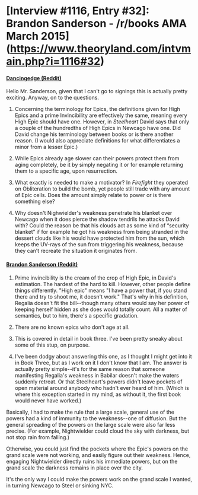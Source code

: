 # [Interview #1116, Entry #32]: Brandon Sanderson - /r/books AMA March 2015](https://www.theoryland.com/intvmain.php?i=1116#32)

#### [Dancingedge (Reddit)](http://www.reddit.com/r/books/comments/2ytg2h/im_novelist_brandon_sanderson_ama/cpcrawf)

Hello Mr. Sanderson, given that I can't go to signings this is actually pretty exciting. Anyway, on to the questions.

1. Concerning the terminology for Epics, the definitions given for High Epics and a prime Invincibility are effectively the same, meaning every High Epic should have one. However, in
*Steelheart*
David says that only a couple of the hundredths of High Epics in Newcago have one. Did David change his terminology between books or is there another reason. (I would also appreciate definitions for what differentiates a minor from a lesser Epic.)
  
2. While Epics already age slower can their powers protect them from aging completely, be it by simply negating it or for example returning them to a specific age, upon resurrection.
  
3. What exactly is needed to make a motivator? In
*Firefight*
they operated on Obliteration to build the bomb, yet people still trade with any amount of Epic cells. Does the amount simply relate to power or is there something else?
  
4. Why doesn't Nighwielder's weakness penetrate his blanket over Newcago when it does pierce the shadow tendrils he attacks David with? Could the reason be that his clouds act as some kind of “security blanket” if for example he got his weakness from being stranded in the dessert clouds like his would have protected him from the sun, which keeps the UV-rays of the sun from triggering his weakness, because they can’t recreate the situation it originates from.

#### [Brandon Sanderson (Reddit)](http://www.reddit.com/r/books/comments/2ytg2h/im_novelist_brandon_sanderson_ama/cpdf2j7)

1. Prime invincibility is the cream of the crop of High Epic, in David's estimation. The hardest of the hard to kill. However, other people define things differently. "High epic" means "I have a power that, if you stand there and try to shoot me, it doesn't work." That's why in his definition, Regalia doesn't fit the bill--though many others would say her power of keeping herself hidden as she does would totally count. All a matter of semantics, but to him, there's a specific gradation.
  
2. There are no known epics who don't age at all.
  
3. This is covered in detail in book three. I've been pretty sneaky about some of this stup, on purpose.
  
4. I've been dodgy about answering this one, as I thought I might get into it in Book Three, but as I work on it I don't know that I am. The answer is actually pretty simple--it's for the same reason that someone manifesting Regalia's weakness in Babilar doesn't make the waters suddenly retreat. Or that Steelheart's powers didn't leave pockets of open material around anybody who hadn't ever heard of him. (Which is where this exception started in my mind, as without it, the first book would never have worked.)
  
Basically, I had to make the rule that a large scale, general use of the powers had a kind of immunity to the weakness--one of diffusion. But the general spreading of the powers on the large scale were also far less precise. (For example, Nightwielder could cloud the sky with darkness, but not stop rain from falling.)
  
Otherwise, you could just find the pockets where the Epic's powers on the grand scale were not working, and easily figure out their weakness. Hence, engaging Nightwielder directly ruins his immediate powers, but on the grand scale the darkness remains in place over the city.
  
It's the only way I could make the powers work on the grand scale I wanted, in turning Newcago to Steel or sinking NYC.


